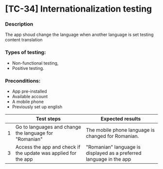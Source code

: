 # **[TC-34] Internationalization testing**

### **Description**

The app shoud change the language when another language is set testing content translation

### **Types of testing:**

- Non-functional testing,
- Positive testing.

### **Preconditions:**

- App pre-installed
- Available account
- A mobile phone
- Previously set up english

|     | **Test steps**                                                 | **Expected results**                                                |
| --- | -------------------------------------------------------------- | ------------------------------------------------------------------- |
| 1   | Go to languages and change the language for "Romanian"         | The mobile phone language is changed for Romanian.                  |
| 3   | Access the app and check if the update was applied for the app | "Romanian" language is displayed as a preferred language in the app |
